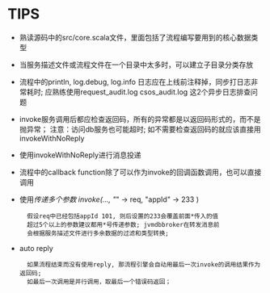 
# TIPS

* 熟读源码中的src/core.scala文件，里面包括了流程编写要用到的核心数据类型

* 当服务描述文件或流程文件在一个目录中太多时，可以建立子目录分类存放

* 流程中的println, log.debug, log.info 日志应在上线前注释掉，同步打日志非常耗时; 
  应熟练使用request_audit.log csos_audit.log 这2个异步日志排查问题

* invoke服务调用后都应检查返回码，所有的异常都是以返回码形式的，而不是抛异常；
  注意：访问db服务也可能超时; 如不需要检查返回码的就应该直接用invokeWithNoReply

* 使用invokeWithNoReply进行消息投递

* 流程中的callback function除了可以作为invoke的回调函数调用，也可以直接调用

* 使用*传递多个参数 invoke(..., "*" -> req, "appId" -> 233 )  

        假设req中已经包括appId 101, 则后设置的233会覆盖前面*传入的值
        超过5个以上的参数建议都用*号传递参数; jvmdbbroker在转发消息前
        会根据服务描述文件进行多余数据的过滤和类型转换;

* auto reply

        如果流程结束而没有使用reply, 那流程引擎会自动用最后一次invoke的调用结果作为返回码;
        如最后一次调用是并行调用，取最后一个错误码返回；

